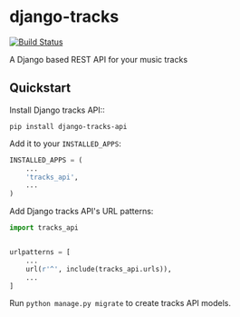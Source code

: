 # django-tracks

[![Build Status](https://travis-ci.com/ifischer/django-tracks-api.svg?branch=develop)](https://travis-ci.com/ifischer/django-tracks-api)

A Django based REST API for your music tracks

Quickstart
----------

Install Django tracks API::

```shell script
pip install django-tracks-api
```

Add it to your `INSTALLED_APPS`:

```python
INSTALLED_APPS = (
    ...
    'tracks_api',
    ...
)
```

Add Django tracks API's URL patterns:

```python
import tracks_api


urlpatterns = [
    ...
    url(r'^', include(tracks_api.urls)),
    ...
]
```
Run `python manage.py migrate` to create tracks API models.
